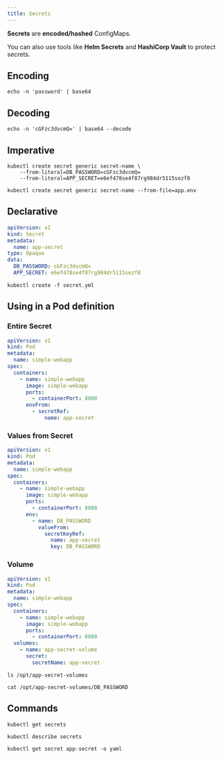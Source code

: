 ```yaml
---
title: Secrets
---
```


**Secrets** are **encoded/hashed** ConfigMaps.

You can also use tools like **Helm Secrets** and **HashiCorp Vault** to protect secrets.

## Encoding

```shell
echo -n 'password' | base64
```

## Decoding

```shell
echo -n 'cGFzc3dvcmQ=' | base64 --decode
```


## Imperative

```shell title="Create a Secret"
kubectl create secret generic secret-name \
    --from-literal=DB_PASSWORD=cGFzc3dvcmQ=
    --from-literal=APP_SECRET=e6ef478se4f87rg984dr5115sezf8
```

```shell title="Create a Secret with a file"
kubectl create secret generic secret-name --from-file=app.env
```

## Declarative

```yaml title="secret.yml"
apiVersion: v1
kind: Secret
metadata:
  name: app-secret
type: Opaque
data:
  DB_PASSWORD: cGFzc3dvcmQ=
  APP_SECRET: e6ef478se4f87rg984dr5115sezf8
```

```shell title="Create a Secret via manifest file"
kubectl create -f secret.yml
```

## Using in a Pod definition

### Entire Secret

```yaml
apiVersion: v1
kind: Pod
metadata:
  name: simple-webapp
spec:
  containers:
    - name: simple-webapp
      image: simple-webapp
      ports:
        - containerPort: 8080
      envFrom:
        - secretRef:
            name: app-secret
```

### Values from Secret

```yaml
apiVersion: v1
kind: Pod
metadata:
  name: simple-webapp
spec:
  containers:
    - name: simple-webapp
      image: simple-webapp
      ports:
        - containerPort: 8080
      env:
        - name: DB_PASSWORD
          valueFrom:
            secretKeyRef:
              name: app-secret
              key: DB_PASSWORD
```

### Volume

```yaml
apiVersion: v1
kind: Pod
metadata:
  name: simple-webapp
spec:
  containers:
    - name: simple-webapp
      image: simple-webapp
      ports:
        - containerPort: 8080
  volumes:
    - name: app-secret-volume
      secret:
        secretName: app-secret
```

```shell
ls /opt/app-secret-volumes
```

```shell
cat /opt/app-secret-volumes/DB_PASSWORD
```

## Commands

```shell
kubectl get secrets
```

```shell
kubectl describe secrets
```

```shell
kubectl get secret app-secret -o yaml
```

